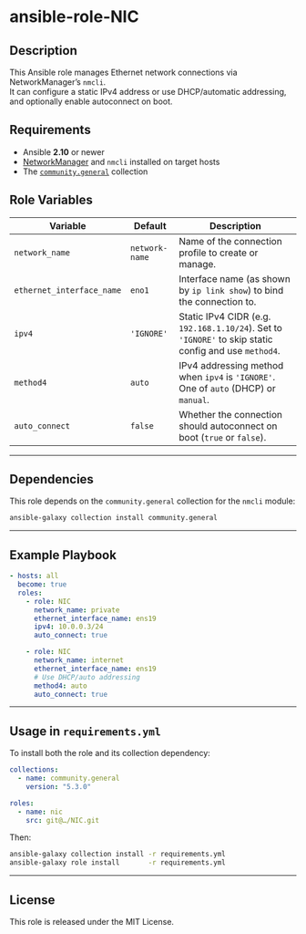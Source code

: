 # ansible-role-NIC

## Description

This Ansible role manages Ethernet network connections via NetworkManager’s `nmcli`.  
It can configure a static IPv4 address or use DHCP/automatic addressing, and optionally enable autoconnect on boot.

## Requirements

- Ansible **2.10** or newer  
- [NetworkManager](https://networkmanager.org/) and `nmcli` installed on target hosts  
- The [`community.general`](https://galaxy.ansible.com/community/general) collection  

## Role Variables

| Variable                  | Default           | Description                                                                                             |
|---------------------------|-------------------|---------------------------------------------------------------------------------------------------------|
| `network_name`            | `network-name`    | Name of the connection profile to create or manage.                                                     |
| `ethernet_interface_name` | `eno1`            | Interface name (as shown by `ip link show`) to bind the connection to.                                  |
| `ipv4`                    | `'IGNORE'`        | Static IPv4 CIDR (e.g. `192.168.1.10/24`). Set to `'IGNORE'` to skip static config and use `method4`.    |
| `method4`                 | `auto`            | IPv4 addressing method when `ipv4` is `'IGNORE'`. One of `auto` (DHCP) or `manual`.                     |
| `auto_connect`            | `false`           | Whether the connection should autoconnect on boot (`true` or `false`).                                  |

---

## Dependencies

This role depends on the `community.general` collection for the `nmcli` module:

```bash
ansible-galaxy collection install community.general
```

---

## Example Playbook

```yaml
- hosts: all
  become: true
  roles:
    - role: NIC
      network_name: private
      ethernet_interface_name: ens19
      ipv4: 10.0.0.3/24
      auto_connect: true

    - role: NIC
      network_name: internet
      ethernet_interface_name: ens19
      # Use DHCP/auto addressing
      method4: auto
      auto_connect: true
```

---

## Usage in `requirements.yml`

To install both the role and its collection dependency:

```yaml
collections:
  - name: community.general
    version: "5.3.0"

roles:
  - name: nic
    src: git@…/NIC.git
```

Then:

```bash
ansible-galaxy collection install -r requirements.yml
ansible-galaxy role install       -r requirements.yml
```

---

## License

This role is released under the MIT License.

